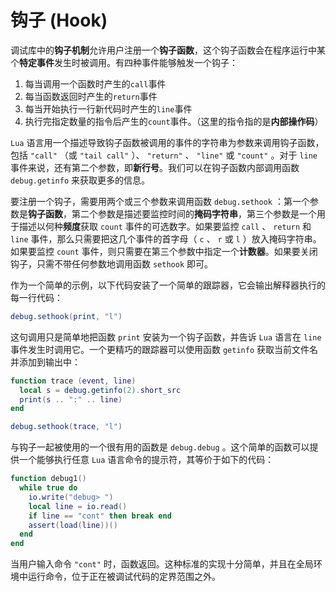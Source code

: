 # 钩子 (Hook)

调试库中的**钩子机制**允许用户注册一个**钩子函数**，这个钩子函数会在程序运行中某个**特定事件**发生时被调用。有四种事件能够触发一个钩子：

1. 每当调用一个函数时产生的`call`事件
2. 每当函数返回时产生的`return`事件
3. 每当开始执行一行新代码时产生的`line`事件
4. 执行完指定数量的指令后产生的`count`事件。（这里的指令指的是**内部操作码**）

`Lua` 语言用一个描述导致钩子函数被调用的事件的字符串为参数来调用钩子函数，包括 `"call"` （或 `"tail call"` ）、 `"return"` 、 `"line"` 或 `"count"` 。对于 `line` 事件来说，还有第二个参数，即**新行号**。我们可以在钩子函数内部调用函数 `debug.getinfo` 来获取更多的信息。

要注册一个钩子，需要用两个或三个参数来调用函数 `debug.sethook` ：第一个参数是**钩子函数**，第二个参数是描述要监控时间的**掩码字符串**，第三个参数是一个用于描述以何种**频度**获取 `count` 事件的可选数字。如果要监控 `call` 、 `return` 和 `line` 事件，那么只需要把这几个事件的首字母（ `c` 、 `r` 或 `l` ）放入掩码字符串。如果要监控 `count` 事件，则只需要在第三个参数中指定一个**计数器**。如果要关闭钩子，只需不带任何参数地调用函数 `sethook` 即可。

作为一个简单的示例，以下代码安装了一个简单的跟踪器，它会输出解释器执行的每一行代码：

```lua
debug.sethook(print, "l")
```

这句调用只是简单地把函数 `print` 安装为一个钩子函数，并告诉 `Lua` 语言在 `line` 事件发生时调用它。一个更精巧的跟踪器可以使用函数 `getinfo` 获取当前文件名并添加到输出中：

```lua
function trace (event, line)
  local s = debug.getinfo(2).short_src
  print(s .. ":" .. line)
end

debug.sethook(trace, "l")
```

与钩子一起被使用的一个很有用的函数是 `debug.debug` 。这个简单的函数可以提供一个能够执行任意 `Lua` 语言命令的提示符，其等价于如下的代码：

```lua
function debug1()
  while true do
    io.write("debug> ")
    local line = io.read()
    if line == "cont" then break end
    assert(load(line))()
  end
end
```

当用户输入命令 `"cont"` 时，函数返回。这种标准的实现十分简单，并且在全局环境中运行命令，位于正在被调试代码的定界范围之外。
